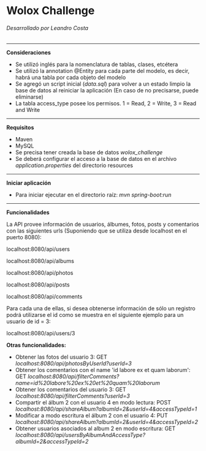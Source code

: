 # Wolox Challenge

###### Desarrollado por Leandro Costa


___
**Consideraciones**
- Se utilizó inglés para la nomenclatura de tablas, clases, etcétera
- Se utilizó la annotation @Entity para cada parte del modelo, es decir, habrá una tabla por cada objeto del modelo
- Se agregó un script inicial (_data.sql_) para volver a un estado limpio la base de datos al reiniciar la aplicación (En caso de no precisarse, puede eliminarse)
- La tabla access_type posee los permisos. 1 = Read, 2 = Write, 3 = Read and Write


___
**Requisitos**
- Maven
- MySQL
- Se precisa tener creada la base de datos _wolox_challenge_
- Se deberá configurar el acceso a la base de datos en el archivo _application.properties_ del directorio resources


___
**Iniciar aplicación**
- Para iniciar ejecutar en el directorio raíz: _mvn spring-boot:run_


___
**Funcionalidades**

La API provee información de usuarios, álbumes, fotos, posts y comentarios con las siguientes urls (Suponiendo que se utiliza desde localhost en el puerto 8080):

localhost:8080/api/users

localhost:8080/api/albums

localhost:8080/api/photos

localhost:8080/api/posts

localhost:8080/api/comments


Para cada una de ellas, si desea obtenerse información de sólo un registro podrá utilizarse el id como se muestra en el siguiente ejemplo para un usuario de id = 3:

localhost:8080/api/users/3

**Otras funcionalidades:**
- Obtener las fotos del usuario 3: GET _localhost:8080/api/photosByUserId?userId=3_
- Obtener los comentarios con el name 'id labore ex et quam laborum':
GET _localhost:8080/api/filterComments?name=id%20labore%20ex%20et%20quam%20laborum_
- Obtener los comentarios del usuario 3: GET _localhost:8080/api/filterComments?userId=3_
- Compartir el álbum 2 con el usuario 4 en modo lectura: POST _localhost:8080/api/shareAlbum?albumId=2&userId=4&accessTypeId=1_
- Modificar a modo escritura el álbum 2 con el usuario 4: PUT _localhost:8080/api/shareAlbum?albumId=2&userId=4&accessTypeId=2_
- Obtener usuarios asociados al album 2 en modo escritura: GET _localhost:8080/api/usersByAlbumAndAccessType?albumId=2&accessTypeId=2_
